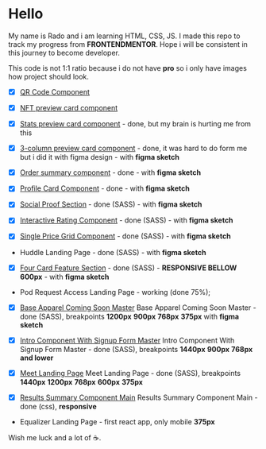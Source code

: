 # Hello

My name is Rado and i am learning HTML, CSS, JS.
I made this repo to track my progress from **FRONTENDMENTOR**.
Hope i will be consistent in this journey to become developer.

This code is not 1:1 ratio because i do not have **pro** so i only have images how project should look.

- [x] [QR Code Component](https://nezo96.github.io/qr-code-component/index.html)
- [x] [NFT preview card component](https://nezo96.github.io/nft-preview-card-component/index.html)
- [x] [Stats preview card component](https://nezo96.github.io/stats-preview-card-component/index.html) - done, but my brain is hurting me from this
- [x] [3-column preview card component](https://nezo96.github.io/3-column-preview-card-component/) - done, it was hard to do form me but i did it with figma design - with **figma sketch**
- [x] [Order summary component](https://nezo96.github.io/order-summary-component-main/index.html) - done - with **figma sketch**

- [x] [Profile Card Component](https://nezo96.github.io/profile-card-component-main/index.html) - done - with **figma sketch**

- [x] [Social Proof Section](https://nezo96.github.io/social-proof-section/) - done (SASS) - with **figma sketch**

- [x] [Interactive Rating Component](https://nezo96.github.io/interactive-rating-component-main/) - done (SASS) - with **figma sketch**

- [x] [Single Price Grid Component](https://nezo96.github.io/single-price-grid-component-master/index.html) - done (SASS) - with **figma sketch**

- Huddle Landing Page - done (SASS) - with **figma sketch**

- [x] [Four Card Feature Section](https://nezo96.github.io/four-card-feature-section/index.html) - done (SASS) - **RESPONSIVE BELLOW 600px** - with **figma sketch** 

- Pod Request Access Landing Page - working (done 75%);

- [x] [Base Apparel Coming Soon Master](https://nezo96.github.io/base-apparel-coming-soon-master) Base Apparel Coming Soon Master - done (SASS),
 breakpoints **1200px** **900px** **768px** **375px** with **figma sketch**

 - [x] [Intro Component With Signup Form Master](https://nezo96.github.io/intro-component-with-signup-form-master) Intro Component With Signup Form Master - done (SASS), breakpoints **1440px** **900px** **768px and lower**

 - [x] [Meet Landing Page](https://nezo96.github.io/meet-landing-page) Meet Landing Page - done (SASS), breakpoints **1440px** **1200px** **768px** **600px** **375px**
 
 - [x] [Results Summary Component Main](https://nezo96.github.io/results-summary-component-main/) Results Summary Component Main - done (css), **responsive**

 - Equalizer Landing Page - first react app, only mobile **375px**

Wish me luck and a lot of ☕.
